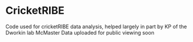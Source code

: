 # CricketRIBE
Code used for cricketRIBE data analysis, helped largely in part by KP of the Dworkin lab McMaster
Data uploaded for public viewing soon
